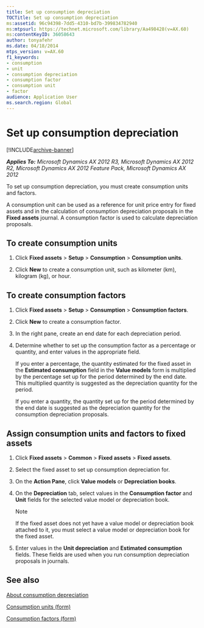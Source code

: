 ```yaml
---
title: Set up consumption depreciation
TOCTitle: Set up consumption depreciation
ms:assetid: 96c94398-7dd5-4310-bd7b-399834782940
ms:mtpsurl: https://technet.microsoft.com/library/Aa498428(v=AX.60)
ms:contentKeyID: 36058643
author: tonyafehr
ms.date: 04/18/2014
mtps_version: v=AX.60
f1_keywords:
- consumption
- unit
- consumption depreciation
- consumption factor
- consumption unit
- factor
audience: Application User
ms.search.region: Global
---
```


# Set up consumption depreciation 


[!INCLUDE[archive-banner](includes/archive-banner.md)]


_**Applies To:** Microsoft Dynamics AX 2012 R3, Microsoft Dynamics AX 2012 R2, Microsoft Dynamics AX 2012 Feature Pack, Microsoft Dynamics AX 2012_

To set up consumption depreciation, you must create consumption units and factors.

A consumption unit can be used as a reference for unit price entry for fixed assets and in the calculation of consumption depreciation proposals in the **Fixed assets** journal. A consumption factor is used to calculate depreciation proposals.

## To create consumption units

1.  Click **Fixed assets** \> **Setup** \> **Consumption** \> **Consumption units**.

2.  Click **New** to create a consumption unit, such as kilometer (km), kilogram (kg), or hour.

## To create consumption factors

1.  Click **Fixed assets** \> **Setup** \> **Consumption** \> **Consumption factors**.

2.  Click **New** to create a consumption factor.

3.  In the right pane, create an end date for each depreciation period.

4.  Determine whether to set up the consumption factor as a percentage or quantity, and enter values in the appropriate field.
    
    If you enter a percentage, the quantity estimated for the fixed asset in the **Estimated consumption** field in the **Value models** form is multiplied by the percentage set up for the period determined by the end date. This multiplied quantity is suggested as the depreciation quantity for the period.
    
    If you enter a quantity, the quantity set up for the period determined by the end date is suggested as the depreciation quantity for the consumption depreciation proposals.

## Assign consumption units and factors to fixed assets

1.  Click **Fixed assets** \> **Common** \> **Fixed assets** \> **Fixed assets**.

2.  Select the fixed asset to set up consumption depreciation for.

3.  On the **Action Pane**, click **Value models** or **Depreciation books**.

4.  On the **Depreciation** tab, select values in the **Consumption factor** and **Unit** fields for the selected value model or depreciation book.
    

    > [!NOTE]
    > <P>If the fixed asset does not yet have a value model or depreciation book attached to it, you must select a value model or depreciation book for the fixed asset.</P>



5.  Enter values in the **Unit depreciation** and **Estimated consumption** fields. These fields are used when you run consumption depreciation proposals in journals.

## See also

[About consumption depreciation](about-consumption-depreciation.md)

[Consumption units (form)](https://technet.microsoft.com/library/aa576472\(v=ax.60\))

[Consumption factors (form)](https://technet.microsoft.com/library/aa571869\(v=ax.60\))

  


